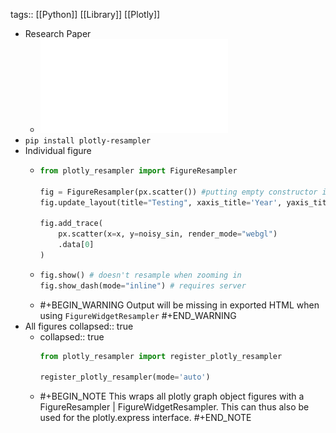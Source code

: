 tags:: [[Python]] [[Library]] [[Plotly]]

- Research Paper
	- ![Plotly-Resampler_Effective Visual Analytics for Large Time Series.pdf](../assets/Plotly-Resampler_Effective_Visual_Analytics_for_Large_Time_Series_1657463840000_0.pdf)
- `pip install plotly-resampler`
- Individual figure
	- ```python
	  from plotly_resampler import FigureResampler
	  
	  fig = FigureResampler(px.scatter()) #putting empty constructor is the fastest
	  fig.update_layout(title="Testing", xaxis_title='Year', yaxis_title='Dollars USD')
	  
	  fig.add_trace(
	      px.scatter(x=x, y=noisy_sin, render_mode="webgl")
	      .data[0]
	  )
	  ```
	- ```python
	  fig.show() # doesn't resample when zooming in
	  fig.show_dash(mode="inline") # requires server
	  ```
	- #+BEGIN_WARNING
	  Output will be missing in exported HTML when using `FigureWidgetResampler`
	  #+END_WARNING
- All figures
  collapsed:: true
	- collapsed:: true
	  ```python
	  from plotly_resampler import register_plotly_resampler
	  
	  register_plotly_resampler(mode='auto')
	  ```
	- #+BEGIN_NOTE
	  This wraps all plotly graph object figures with a FigureResampler | FigureWidgetResampler. This can thus also be used for the plotly.express interface.
	  #+END_NOTE